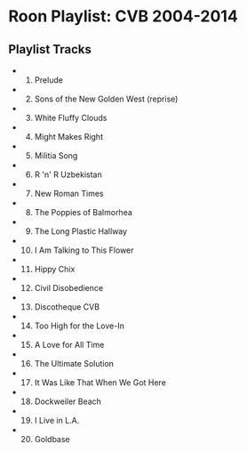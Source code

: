 # Roon Playlist: CVB 2004-2014

## Playlist Tracks


- 1. Prelude
- 2. Sons of the New Golden West (reprise)
- 3. White Fluffy Clouds
- 4. Might Makes Right
- 5. Militia Song
- 6. R 'n' R Uzbekistan
- 7. New Roman Times
- 8. The Poppies of Balmorhea
- 9. The Long Plastic Hallway
- 10. I Am Talking to This Flower
- 11. Hippy Chix
- 12. Civil Disobedience
- 13. Discotheque CVB
- 14. Too High for the Love-In
- 15. A Love for All Time
- 16. The Ultimate Solution
- 17. It Was Like That When We Got Here
- 18. Dockweiler Beach
- 19. I Live in L.A.
- 20. Goldbase

